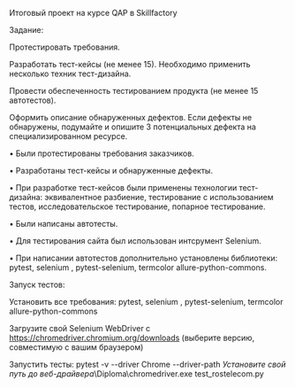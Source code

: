 Итоговый проект на курсе QAP в Skillfactory

Задание:

Протестировать требования.

Разработать тест-кейсы (не менее 15). Необходимо применить несколько техник тест-дизайна.

Провести обеспеченность тестированием продукта (не менее 15 автотестов).

Оформить описание обнаруженных дефектов. Если дефекты не обнаружены, подумайте и опишите 3 потенциальных дефекта на специализированном ресурсе.

• Были протестированы требования заказчиков.

• Разработаны тест-кейсы и обнаруженные дефекты.

• При разработке тест-кейсов были применены технологии тест-дизайна: эквивалентное разбиение, тестирование с использованием тестов, исследовательское тестирование, попарное тестирование.

• Были написаны автотесты.

• Для тестирования сайта был использован интсрумент Selenium.

• При написании автотестов дополнительно установлены библиотеки: pytest, selenium , pytest-selenium, termcolor allure-python-commons.

Запуск тестов:

Установить все требования: pytest, selenium , pytest-selenium, termcolor allure-python-commons

Загрузите свой Selenium WebDriver с https://chromedriver.chromium.org/downloads (выберите версию, совместимую с вашим браузером)

Запустить тесты: pytest -v --driver Chrome --driver-path _Установите свой путь до веб-драйвера_\Diploma\chromedriver.exe test_rostelecom.py
